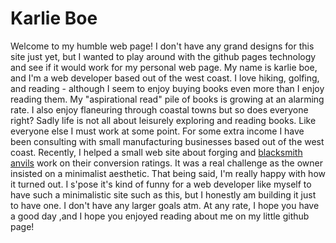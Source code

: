 # Karlie Boe

Welcome to my humble web page! I don't have any grand designs for this site just yet, but I wanted to play around with the github pages technology and see if it would work for my personal web page. My name is karlie boe, and I'm a web developer based out of the west coast. I love hiking, golfing, and reading - although I seem to enjoy buying books even more than I enjoy reading them. My "aspirational read" pile of books is growing at an alarming rate. I also enjoy flaneuring through coastal towns but so does everyone right? Sadly life is not all about leisurely exploring and reading books. Like everyone else I must work at some point. For some extra income I have been consulting with small manufacturing businesses based out of the west coast. Recently, I helped a small web site about forging and <a href="https://www.blacksmithtoolquickguide.com/Tool/Best-Anvils-For-Sale.html">blacksmith anvils</a> work on their conversion ratings. It was a real challenge as the owner insisted on a minimalist aesthetic. That being said, I'm really happy with how it turned out. I s'pose it's kind of funny for a web developer like myself to have such a minimalistic site such as this, but I honestly am building it just to have one. I don't have any larger goals atm. At any rate, I hope you have a good day ,and I hope you enjoyed reading about me on my little github page!
